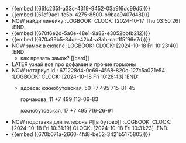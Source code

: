 - {{embed ((66fc235f-a33c-4319-9452-03a9f6dc99d5))}}
- {{embed ((61cf9ae1-fe5b-4275-8500-b9baa9407d48))}}
- NOW найди линейку
  :LOGBOOK:
  CLOCK: [2024-10-17 Thu 03:50:26]
  :END:
- {{embed ((670f6e2d-5a0e-48e1-9a82-e3052bbfb212))}}
- {{embed ((670a99b5-34de-42b4-a3ab-cac1f5f96e7d))}}
- NOW замок в склепе
  :LOGBOOK:
  CLOCK: [2024-10-18 Fri 10:23:40]
  :END:
	- как врезать замок? [[card]]
- LATER узнай все про дофамин и прочие гормоны
- NOW нотариус
  id:: 671228d4-0c69-4568-820c-127c5a021e54
  :LOGBOOK:
  CLOCK: [2024-10-18 Fri 10:28:43]
  :END:
	- адреса:
	  южнобутовская, 50
	  +7 495 715-81-45
	  
	  горчакова, 11
	  +7 499 113-06-83
	  
	  южнобутовская, 17
	  +7 495 716-26-91
- NOW подставка для телефона #[[в бутово]]
  :LOGBOOK:
  CLOCK: [2024-10-18 Fri 10:31:19]
  CLOCK: [2024-10-18 Fri 10:31:23]
  :END:
- {{embed ((670b071a-2660-4fd8-be52-3421b5175805))}}
